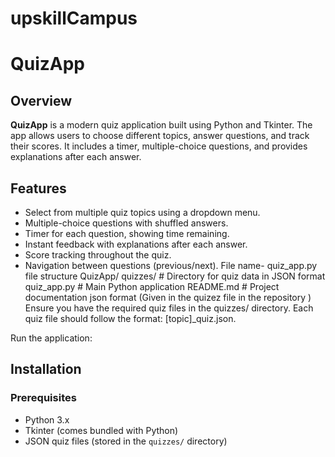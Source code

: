 # upskillCampus
# QuizApp

## Overview
**QuizApp** is a modern quiz application built using Python and Tkinter. The app allows users to choose different topics, answer questions, and track their scores. It includes a timer, multiple-choice questions, and provides explanations after each answer.

## Features
- Select from multiple quiz topics using a dropdown menu.
- Multiple-choice questions with shuffled answers.
- Timer for each question, showing time remaining.
- Instant feedback with explanations after each answer.
- Score tracking throughout the quiz.
- Navigation between questions (previous/next).
  File name- quiz_app.py
file structure
QuizApp/
quizzes/               # Directory for quiz data in JSON format
quiz_app.py            # Main Python application
README.md              # Project documentation
json format
(Given in the quizez file in the repository )
Ensure you have the required quiz files in the quizzes/ directory. Each quiz file should follow the format: [topic]_quiz.json.

Run the application:


## Installation
### Prerequisites
- Python 3.x
- Tkinter (comes bundled with Python)
- JSON quiz files (stored in the `quizzes/` directory)



